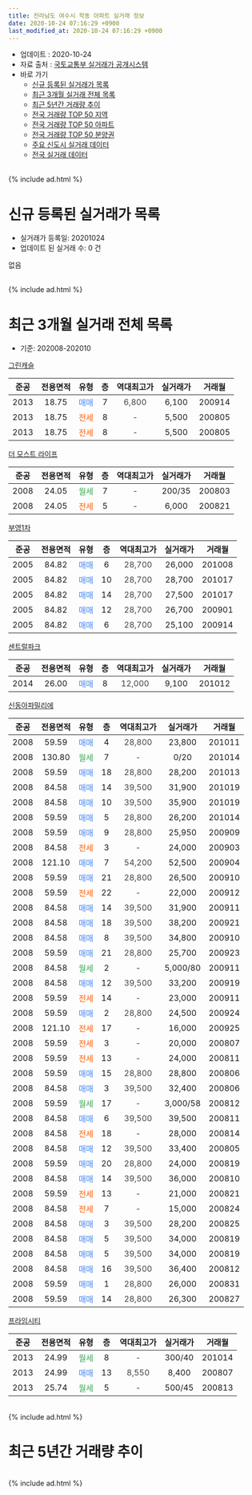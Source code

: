 ```yaml
---
title: 전라남도 여수시 학동 아파트 실거래 정보
date: 2020-10-24 07:16:29 +0900
last_modified_at: 2020-10-24 07:16:29 +0900
---
```


* 업데이트 : 2020-10-24
* 자료 출처 : [국토교통부 실거래가 공개시스템](http://rt.molit.go.kr)
* 바로 가기
    * [신규 등록된 실거래가 목록](#신규-등록된-실거래가-목록)
    * [최근 3개월 실거래 전체 목록](#최근-3개월-실거래-전체-목록)
    * [최근 5년간 거래량 추이](#최근-5년간-거래량-추이)
    * [전국 거래량 TOP 50 지역](https://inasie.github.io/apt-trade-info/최근-3개월-전국에서-가장-거래가-많이-발생한-지역)
    * [전국 거래량 TOP 50 아파트](https://inasie.github.io/apt-trade-info/최근-3개월-전국에서-가장-거래가-많이-발생한-아파트)
    * [전국 거래량 TOP 50 분양권](https://inasie.github.io/apt-trade-info/최근-3개월-전국에서-가장-거래가-많이-발생한-분양권)
    * [주요 신도시 실거래 데이터](https://inasie.github.io/apt-trade-info/주요-신도시)
    * [전국 실거래 데이터](https://inasie.github.io/apt-trade-info/전국)
<br>
{% include ad.html %}
<br>

# 신규 등록된 실거래가 목록
* 실거래가 등록일: 20201024
* 업데이트 된 실거래 수: 0 건

없음

<br>
{% include ad.html %}
<br>

# 최근 3개월 실거래 전체 목록
* 기준: 202008-202010


[그린캐슬](https://search.naver.com/search.naver?query=%EC%A0%84%EB%9D%BC%EB%82%A8%EB%8F%84+%EC%97%AC%EC%88%98%EC%8B%9C+%ED%95%99%EB%8F%99+%EA%B7%B8%EB%A6%B0%EC%BA%90%EC%8A%AC)

|준공|전용면적|유형|층|역대최고가|실거래가|거래월|
|:---:|:---:|:---:|:---:|:---:|:---:|:---:|
|2013|18.75|<span style="color:#4285f3">매매</span>|7|<span style="color:#444444">6,800</span>|6,100|200914|
|2013|18.75|<span style="color:#ff5a00">전세</span>|8|<span style="color:#444444">-</span>|5,500|200805|
|2013|18.75|<span style="color:#ff5a00">전세</span>|8|<span style="color:#444444">-</span>|5,500|200805|

[더 모스트 라이프](https://search.naver.com/search.naver?query=%EC%A0%84%EB%9D%BC%EB%82%A8%EB%8F%84+%EC%97%AC%EC%88%98%EC%8B%9C+%ED%95%99%EB%8F%99+%EB%8D%94+%EB%AA%A8%EC%8A%A4%ED%8A%B8+%EB%9D%BC%EC%9D%B4%ED%94%84)

|준공|전용면적|유형|층|역대최고가|실거래가|거래월|
|:---:|:---:|:---:|:---:|:---:|:---:|:---:|
|2008|24.05|<span style="color:#34a853">월세</span>|7|<span style="color:#444444">-</span>|200/35|200803|
|2008|24.05|<span style="color:#ff5a00">전세</span>|5|<span style="color:#444444">-</span>|6,000|200821|

[부영1차](https://search.naver.com/search.naver?query=%EC%A0%84%EB%9D%BC%EB%82%A8%EB%8F%84+%EC%97%AC%EC%88%98%EC%8B%9C+%ED%95%99%EB%8F%99+%EB%B6%80%EC%98%811%EC%B0%A8)

|준공|전용면적|유형|층|역대최고가|실거래가|거래월|
|:---:|:---:|:---:|:---:|:---:|:---:|:---:|
|2005|84.82|<span style="color:#4285f3">매매</span>|6|<span style="color:#444444">28,700</span>|26,000|201008|
|2005|84.82|<span style="color:#4285f3">매매</span>|10|<span style="color:#444444">28,700</span>|28,700|201017|
|2005|84.82|<span style="color:#4285f3">매매</span>|14|<span style="color:#444444">28,700</span>|27,500|201017|
|2005|84.82|<span style="color:#4285f3">매매</span>|12|<span style="color:#444444">28,700</span>|26,700|200901|
|2005|84.82|<span style="color:#4285f3">매매</span>|6|<span style="color:#444444">28,700</span>|25,100|200914|

[센트럴파크](https://search.naver.com/search.naver?query=%EC%A0%84%EB%9D%BC%EB%82%A8%EB%8F%84+%EC%97%AC%EC%88%98%EC%8B%9C+%ED%95%99%EB%8F%99+%EC%84%BC%ED%8A%B8%EB%9F%B4%ED%8C%8C%ED%81%AC)

|준공|전용면적|유형|층|역대최고가|실거래가|거래월|
|:---:|:---:|:---:|:---:|:---:|:---:|:---:|
|2014|26.00|<span style="color:#4285f3">매매</span>|8|<span style="color:#444444">12,000</span>|9,100|201012|

[신동아파밀리에](https://search.naver.com/search.naver?query=%EC%A0%84%EB%9D%BC%EB%82%A8%EB%8F%84+%EC%97%AC%EC%88%98%EC%8B%9C+%ED%95%99%EB%8F%99+%EC%8B%A0%EB%8F%99%EC%95%84%ED%8C%8C%EB%B0%80%EB%A6%AC%EC%97%90)

|준공|전용면적|유형|층|역대최고가|실거래가|거래월|
|:---:|:---:|:---:|:---:|:---:|:---:|:---:|
|2008|59.59|<span style="color:#4285f3">매매</span>|4|<span style="color:#444444">28,800</span>|23,800|201011|
|2008|130.80|<span style="color:#34a853">월세</span>|7|<span style="color:#444444">-</span>|0/20|201014|
|2008|59.59|<span style="color:#4285f3">매매</span>|18|<span style="color:#444444">28,800</span>|28,200|201013|
|2008|84.58|<span style="color:#4285f3">매매</span>|14|<span style="color:#444444">39,500</span>|31,900|201019|
|2008|84.58|<span style="color:#4285f3">매매</span>|10|<span style="color:#444444">39,500</span>|35,900|201019|
|2008|59.59|<span style="color:#4285f3">매매</span>|5|<span style="color:#444444">28,800</span>|26,200|201014|
|2008|59.59|<span style="color:#4285f3">매매</span>|9|<span style="color:#444444">28,800</span>|25,950|200909|
|2008|84.58|<span style="color:#ff5a00">전세</span>|3|<span style="color:#444444">-</span>|24,000|200903|
|2008|121.10|<span style="color:#4285f3">매매</span>|7|<span style="color:#444444">54,200</span>|52,500|200904|
|2008|59.59|<span style="color:#4285f3">매매</span>|21|<span style="color:#444444">28,800</span>|26,500|200910|
|2008|59.59|<span style="color:#ff5a00">전세</span>|22|<span style="color:#444444">-</span>|22,000|200912|
|2008|84.58|<span style="color:#4285f3">매매</span>|14|<span style="color:#444444">39,500</span>|31,900|200911|
|2008|84.58|<span style="color:#4285f3">매매</span>|18|<span style="color:#444444">39,500</span>|38,200|200921|
|2008|84.58|<span style="color:#4285f3">매매</span>|8|<span style="color:#444444">39,500</span>|34,800|200910|
|2008|59.59|<span style="color:#4285f3">매매</span>|21|<span style="color:#444444">28,800</span>|25,700|200923|
|2008|84.58|<span style="color:#34a853">월세</span>|2|<span style="color:#444444">-</span>|5,000/80|200911|
|2008|84.58|<span style="color:#4285f3">매매</span>|12|<span style="color:#444444">39,500</span>|33,200|200919|
|2008|59.59|<span style="color:#ff5a00">전세</span>|14|<span style="color:#444444">-</span>|23,000|200911|
|2008|59.59|<span style="color:#4285f3">매매</span>|2|<span style="color:#444444">28,800</span>|24,500|200924|
|2008|121.10|<span style="color:#ff5a00">전세</span>|17|<span style="color:#444444">-</span>|16,000|200925|
|2008|59.59|<span style="color:#ff5a00">전세</span>|3|<span style="color:#444444">-</span>|20,000|200807|
|2008|59.59|<span style="color:#ff5a00">전세</span>|13|<span style="color:#444444">-</span>|24,000|200811|
|2008|59.59|<span style="color:#4285f3">매매</span>|15|<span style="color:#444444">28,800</span>|28,800|200806|
|2008|84.58|<span style="color:#4285f3">매매</span>|3|<span style="color:#444444">39,500</span>|32,400|200806|
|2008|59.59|<span style="color:#34a853">월세</span>|17|<span style="color:#444444">-</span>|3,000/58|200812|
|2008|84.58|<span style="color:#4285f3">매매</span>|6|<span style="color:#444444">39,500</span>|39,500|200811|
|2008|84.58|<span style="color:#ff5a00">전세</span>|18|<span style="color:#444444">-</span>|28,000|200814|
|2008|84.58|<span style="color:#4285f3">매매</span>|12|<span style="color:#444444">39,500</span>|33,400|200805|
|2008|59.59|<span style="color:#4285f3">매매</span>|20|<span style="color:#444444">28,800</span>|24,000|200819|
|2008|84.58|<span style="color:#4285f3">매매</span>|14|<span style="color:#444444">39,500</span>|36,000|200810|
|2008|59.59|<span style="color:#ff5a00">전세</span>|13|<span style="color:#444444">-</span>|21,000|200821|
|2008|84.58|<span style="color:#ff5a00">전세</span>|7|<span style="color:#444444">-</span>|15,000|200824|
|2008|84.58|<span style="color:#4285f3">매매</span>|3|<span style="color:#444444">39,500</span>|28,200|200825|
|2008|84.58|<span style="color:#4285f3">매매</span>|5|<span style="color:#444444">39,500</span>|34,000|200819|
|2008|84.58|<span style="color:#4285f3">매매</span>|5|<span style="color:#444444">39,500</span>|34,000|200819|
|2008|84.58|<span style="color:#4285f3">매매</span>|16|<span style="color:#444444">39,500</span>|36,400|200812|
|2008|59.59|<span style="color:#4285f3">매매</span>|1|<span style="color:#444444">28,800</span>|26,000|200831|
|2008|59.59|<span style="color:#4285f3">매매</span>|14|<span style="color:#444444">28,800</span>|26,300|200827|


<script async src="//pagead2.googlesyndication.com/pagead/js/adsbygoogle.js"></script>
<!-- 기본 -->
<ins class="adsbygoogle"
     style="display:block"
     data-ad-client="ca-pub-2446590836940007"
     data-ad-slot="1659523306"
     data-ad-format="auto"
     data-full-width-responsive="true"></ins>
<script>
(adsbygoogle = window.adsbygoogle || []).push({});
</script>


[프라임시티](https://search.naver.com/search.naver?query=%EC%A0%84%EB%9D%BC%EB%82%A8%EB%8F%84+%EC%97%AC%EC%88%98%EC%8B%9C+%ED%95%99%EB%8F%99+%ED%94%84%EB%9D%BC%EC%9E%84%EC%8B%9C%ED%8B%B0)

|준공|전용면적|유형|층|역대최고가|실거래가|거래월|
|:---:|:---:|:---:|:---:|:---:|:---:|:---:|
|2013|24.99|<span style="color:#34a853">월세</span>|8|<span style="color:#444444">-</span>|300/40|201014|
|2013|24.99|<span style="color:#4285f3">매매</span>|13|<span style="color:#444444">8,550</span>|8,400|200807|
|2013|25.74|<span style="color:#34a853">월세</span>|5|<span style="color:#444444">-</span>|500/45|200813|


<br>
{% include ad.html %}
<br>

# 최근 5년간 거래량 추이


<div style="width:100%;">
    <canvas id="deal_progress" height="200"></canvas>
</div>

<script>
new Chart(document.getElementById("deal_progress"), {
    type: 'line',
    data: {
        labels: ['201510','201511','201512','201601','201602','201603','201604','201605','201606','201607','201608','201609','201610','201611','201612','201701','201702','201703','201704','201705','201706','201707','201708','201709','201710','201711','201712','201801','201802','201803','201804','201805','201806','201807','201808','201809','201810','201811','201812','201901','201902','201903','201904','201905','201906','201907','201908','201909','201910','201911','201912','202001','202002','202003','202004','202005','202006','202007','202008','202009','202010'],
        datasets: [{
            label: '매매',
            pointRadius: 1,
            data: [18, 19, 16, 13, 29, 23, 21, 19, 35, 21, 89, 59, 39, 24, 26, 29, 20, 16, 14, 23, 28, 28, 24, 28, 17, 22, 21, 25, 20, 31, 14, 8, 14, 17, 12, 8, 32, 21, 19, 12, 23, 18, 32, 15, 18, 14, 10, 15, 28, 17, 36, 14, 22, 26, 18, 18, 16, 46, 13, 12, 9],
            borderColor: "rgba(255, 201, 14, 1)",
            backgroundColor: "rgba(255, 201, 14, 0.5)",
            fill: false,
            lineTension: 0
        },{
            label: '전월세',
            pointRadius: 1,
            data: [8, 2, 4, 5, 0, 9, 6, 2, 3, 2, 4, 7, 10, 1, 8, 6, 12, 8, 8, 7, 5, 7, 6, 12, 4, 5, 7, 7, 9, 3, 9, 5, 2, 7, 4, 4, 2, 10, 8, 5, 9, 15, 7, 8, 4, 9, 3, 4, 7, 6, 11, 5, 8, 3, 12, 5, 4, 3, 11, 5, 2],
            borderColor: "rgba(0, 141, 185, 1)",
            backgroundColor: "rgba(0, 141, 185, 0.5)",
            fill: false,
            lineTension: 0
        }
        ]
    },
    options: {
        responsive: true,
        title: {
            display: false
        },
        tooltips: {
            mode: 'index',
            intersect: false
        },
        hover: {
            mode: 'nearest',
            intersect: true
        },
        scales: {
            xAxes: [{
                display: true,
                scaleLabel: {
                    display: true,
                    labelString: '년/월'
                }
            }],
            yAxes: [{
                display: true,
                ticks: {
                    suggestedMin: 0,
                },
                scaleLabel: {
                    display: true,
                    labelString: '실거래 수'
                }
            }]
        }
    }
});

</script>


<br>
{% include ad.html %}
<br>

